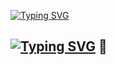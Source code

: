 
[![Typing SVG](https://readme-typing-svg.demolab.com?font=Fira+Code&size=22&pause=1000&center=true&width=435&lines=Bem-vindo+ao+meu+perfil;Welcome+to+my+profile;Benvenuto+nel+mio+profilo)](https://git.io/typing-svg)
## [![Typing SVG](https://readme-typing-svg.demolab.com?font=Fira+Code&weight=15&size=15&pause=1000&width=435&lines=Sobre+mim;About+me;su+di+me)](https://git.io/typing-svg) 👋
